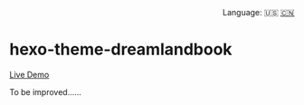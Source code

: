 <div align="right">
  Language:
  🇺🇸
  <a title="Chinese" href="/README.md">🇨🇳</a>
</div>

# hexo-theme-dreamlandbook

[Live Demo](https://royians.netlify.app)

To be improved......
